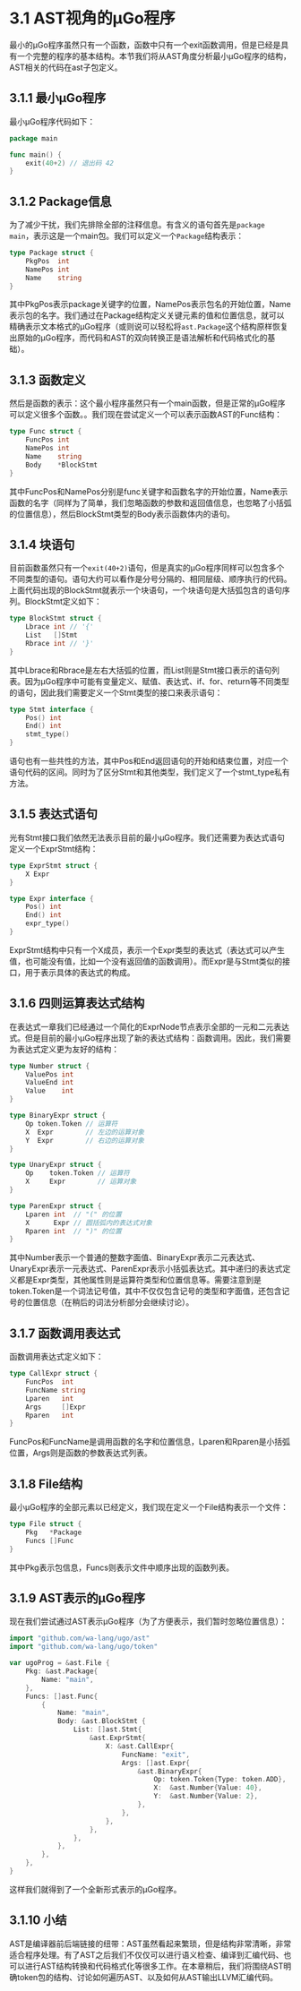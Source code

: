 # 3.1 AST视角的µGo程序

最小的µGo程序虽然只有一个函数，函数中只有一个exit函数调用，但是已经是具有一个完整的程序的基本结构。本节我们将从AST角度分析最小µGo程序的结构，AST相关的代码在ast子包定义。

## 3.1.1 最小µGo程序

最小µGo程序代码如下：

```go
package main

func main() {
	exit(40+2) // 退出码 42
}
```

## 3.1.2 Package信息

为了减少干扰，我们先排除全部的注释信息。有含义的语句首先是`package main`，表示这是一个main包。我们可以定义一个`Package`结构表示：

```go
type Package struct {
	PkgPos  int
	NamePos int
	Name    string
}
```

其中PkgPos表示package关键字的位置，NamePos表示包名的开始位置，Name表示包的名字。我们通过在Package结构定义关键元素的值和位置信息，就可以精确表示文本格式的µGo程序（或则说可以轻松将`ast.Package`这个结构原样恢复出原始的µGo程序，而代码和AST的双向转换正是语法解析和代码格式化的基础）。

## 3.1.3 函数定义

然后是函数的表示：这个最小程序虽然只有一个main函数，但是正常的µGo程序可以定义很多个函数。。我们现在尝试定义一个可以表示函数AST的Func结构：

```go
type Func struct {
	FuncPos int
	NamePos int
	Name    string
	Body    *BlockStmt
}
```

其中FuncPos和NamePos分别是func关键字和函数名字的开始位置，Name表示函数的名字（同样为了简单，我们忽略函数的参数和返回值信息，也忽略了小括弧的位置信息），然后BlockStmt类型的Body表示函数体内的语句。

## 3.1.4 块语句

目前函数虽然只有一个`exit(40+2)`语句，但是真实的µGo程序同样可以包含多个不同类型的语句。语句大约可以看作是分号分隔的、相同层级、顺序执行的代码。上面代码出现的BlockStmt就表示一个块语句，一个块语句是大括弧包含的语句序列。BlockStmt定义如下：

```go
type BlockStmt struct {
	Lbrace int // '{'
	List   []Stmt
	Rbrace int // '}'
}
```

其中Lbrace和Rbrace是左右大括弧的位置，而List则是Stmt接口表示的语句列表。因为µGo程序中可能有变量定义、赋值、表达式、if、for、return等不同类型的语句，因此我们需要定义一个Stmt类型的接口来表示语句：

```go
type Stmt interface {
	Pos() int
	End() int
	stmt_type()
}
```

语句也有一些共性的方法，其中Pos和End返回语句的开始和结束位置，对应一个语句代码的区间。同时为了区分Stmt和其他类型，我们定义了一个stmt_type私有方法。

## 3.1.5 表达式语句

光有Stmt接口我们依然无法表示目前的最小µGo程序。我们还需要为表达式语句定义一个ExprStmt结构：

```go
type ExprStmt struct {
	X Expr
}

type Expr interface {
	Pos() int
	End() int
	expr_type()
}
```

ExprStmt结构中只有一个X成员，表示一个Expr类型的表达式（表达式可以产生值，也可能没有值，比如一个没有返回值的函数调用）。而Expr是与Stmt类似的接口，用于表示具体的表达式的构成。

## 3.1.6 四则运算表达式结构

在表达式一章我们已经通过一个简化的ExprNode节点表示全部的一元和二元表达式。但是目前的最小µGo程序出现了新的表达式结构：函数调用。因此，我们需要为表达式定义更为友好的结构：

```go
type Number struct {
	ValuePos int
	ValueEnd int
	Value    int
}

type BinaryExpr struct {
	Op token.Token // 运算符
	X  Expr        // 左边的运算对象
	Y  Expr        // 右边的运算对象
}

type UnaryExpr struct {
	Op    token.Token // 运算符
	X     Expr        // 运算对象
}

type ParenExpr struct {
	Lparen int  // "(" 的位置
	X      Expr // 圆括弧内的表达式对象
	Rparen int  // ")" 的位置
}
```

其中Number表示一个普通的整数字面值、BinaryExpr表示二元表达式、UnaryExpr表示一元表达式、ParenExpr表示小括弧表达式。其中递归的表达式定义都是Expr类型，其他属性则是运算符类型和位置信息等。需要注意到是token.Token是一个词法记号值，其中不仅仅包含记号的类型和字面值，还包含记号的位置信息（在稍后的词法分析部分会继续讨论）。

## 3.1.7 函数调用表达式

函数调用表达式定义如下：

```go
type CallExpr struct {
	FuncPos  int
	FuncName string
	Lparen   int
	Args     []Expr
	Rparen   int
}
```

FuncPos和FuncName是调用函数的名字和位置信息，Lparen和Rparen是小括弧位置，Args则是函数的参数表达式列表。

## 3.1.8 File结构

最小µGo程序的全部元素以已经定义，我们现在定义一个File结构表示一个文件：

```go
type File struct {
	Pkg   *Package
	Funcs []Func
}
```

其中Pkg表示包信息，Funcs则表示文件中顺序出现的函数列表。

## 3.1.9 AST表示的µGo程序

现在我们尝试通过AST表示µGo程序（为了方便表示，我们暂时忽略位置信息）：

```go
import "github.com/wa-lang/ugo/ast"
import "github.com/wa-lang/ugo/token"

var ugoProg = &ast.File {
	Pkg: &ast.Package{
		Name: "main",
	},
	Funcs: []ast.Func{
		{
			Name: "main",
			Body: &ast.BlockStmt {
				List: []ast.Stmt{
					&ast.ExprStmt{
						X: &ast.CallExpr{
							FuncName: "exit",
							Args: []ast.Expr{
								&ast.BinaryExpr{
									Op: token.Token{Type: token.ADD},
									X:  &ast.Number{Value: 40},
									Y:  &ast.Number{Value: 2},
								},
							},
						},
					},
				},
			},
		},
	},
}
```

这样我们就得到了一个全新形式表示的µGo程序。

## 3.1.10 小结

AST是编译器前后端链接的纽带：AST虽然看起来繁琐，但是结构非常清晰，非常适合程序处理。有了AST之后我们不仅仅可以进行语义检查、编译到汇编代码、也可以进行AST结构转换和代码格式化等很多工作。在本章稍后，我们将围绕AST明确token包的结构、讨论如何遍历AST、以及如何从AST输出LLVM汇编代码。
